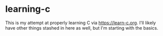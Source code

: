 # learning-c

This is my attempt at properly learning C via https://learn-c.org. I'll likely have other things stashed in here as well, but I'm starting with the basics.

